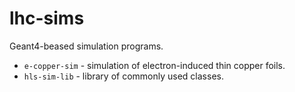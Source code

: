 # lhc-sims
Geant4-beased simulation programs.

* `e-copper-sim` - simulation of electron-induced thin copper foils.
* `hls-sim-lib` - library of commonly used classes.
